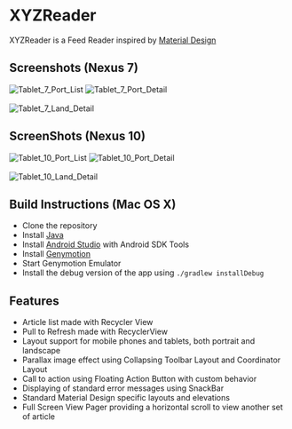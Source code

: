 XYZReader
=========

XYZReader is a Feed Reader inspired by [Material Design](https://material.google.com/)

Screenshots (Nexus 7)
-------------------
![Tablet_7_Port_List](http://res.cloudinary.com/chi6rag/image/upload/c_scale,w_300/v1467466495/tab_7_port_sc7m4j.png)
![Tablet_7_Port_Detail](http://res.cloudinary.com/chi6rag/image/upload/c_scale,w_300/v1467466524/tab_7_detail_port_vixdpn.png)
<br /><br />
![Tablet_7_Land_Detail](http://res.cloudinary.com/chi6rag/image/upload/c_scale,h_600/a_270/v1467466549/tab_7_detail_land_y1vjef.png)

ScreenShots (Nexus 10)
----------------------
![Tablet_10_Port_List](http://res.cloudinary.com/chi6rag/image/upload/c_scale,h_400/a_270/v1467466594/tab_7_port_p83kfq.png)
![Tablet_10_Port_Detail](http://res.cloudinary.com/chi6rag/image/upload/c_scale,h_400/a_270/v1467466553/tab_7__detail_port_tfwycm.png)
<br /><br />
![Tablet_10_Land_Detail](http://res.cloudinary.com/chi6rag/image/upload/c_scale,h_600/v1467466544/tab_7__detail_land_ocnyq3.png)

Build Instructions (Mac OS X)
-----------------------------
- Clone the repository
- Install [Java](https://java.com/en/download/help/download_options.xml)
- Install [Android Studio](http://developer.android.com/sdk/index.html) with Android SDK Tools
- Install [Genymotion](https://www.genymotion.com/)
- Start Genymotion Emulator
- Install the debug version of the app using `./gradlew installDebug`

Features
--------
- Article list made with Recycler View
- Pull to Refresh made with RecyclerView
- Layout support for mobile phones and tablets, both portrait and landscape
- Parallax image effect using Collapsing Toolbar Layout and Coordinator Layout
- Call to action using Floating Action Button with custom behavior
- Displaying of standard error messages using SnackBar
- Standard Material Design specific layouts and elevations
- Full Screen View Pager providing a horizontal scroll to view another set of article

